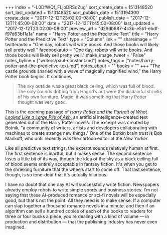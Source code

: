 +++
index = "-L0DfWQf_FLjoDRSdZug"
sort_create_date = 1513148520
sort_last_updated = 1513148520
sort_publish_date = 1513194300
create_date = "2017-12-12T23:02:00-08:00"
publish_date = "2017-12-13T11:45:00-08:00"
date = "2017-12-13T11:45:00-08:00"
last_updated = "2017-12-12T23:02:00-08:00"
preview_url = "d29db687-4c3b-e5b1-ebdf-f97d63bf1a1a"
name = "Harry Potter and the Predictive Text"
title = "Harry Potter and the Predictive Text"
type = "Column"
link = ""
shareimage = ""
twitterauto = "One day, robots will write books. And those books will likely sell pretty well."
facebookauto = "One day, robots will write books. And those books will likely sell pretty well."
make_image_tweet = "False"
notes_byline = ["writers/paul-constant.md"]
notes_tags = ["notes/harry-potter-and-the-predictive-text.md"]
notes_about = ""
books = ""
+++
"The castle grounds snarled with a wave of magically magnified wind," the Harry Potter book begins. It continues,  

<blockquote>The sky outside was a great black ceiling, which was full of blood. The only sounds drifting from Hagrid’s hut were the disdainful shrieks of his own furniture. Magic: it was something that Harry Potter thought was very good.</blockquote>

This is the opening passage of [*Harry Potter and the Portrait of What Looked Like a Large Pile of Ash*](http://botnik.org/content/harry-potter.html), an artificial intelligence-created text generated out of the Harry Potter novels. The excerpt was created by Botnik, "a community of writers, artists and developers collaborating with machines to create strange new things." One of the Botkin brain trust is Bob Mankoff, who until recently was the cartoon editor at the *New Yorker*.

Like all predictive text strings, the excerpt sounds relatively human at first. The first sentence is inartful, but it makes sense. The second sentence loses a little bit of its way, though the idea of the sky as a black ceiling full of blood seems entirely acceptable in fantasy fiction. It's when you get to the shrieking furniture that the wheels start to come off. That last sentence, though, is so tone-deaf that it's actually hilarious.

I have no doubt that one day AI will successfully write fiction. Newspapers already employ robots to write simple sports and business stories. I'm not saying that these AI-produced romance or sci-fi novels will be especially good, but that's not the point. All they need is to make sense. If a computer can slap together a thousand romance novels in a minute, and then if an algorithm can sell a hundred copies of each of the books to readers for three or four bucks a piece, you're dealing with a kind of volume — in production and distribution — that the publishing industry has never even imagined.